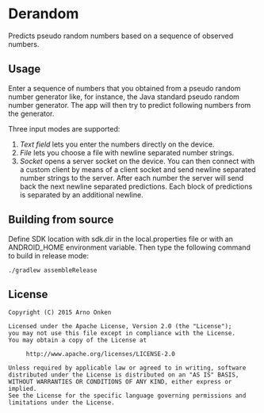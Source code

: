 Derandom
========

Predicts pseudo random numbers based on a sequence of observed numbers.


Usage
-----

Enter a sequence of numbers that you obtained from a pseudo random number
generator like, for instance, the Java standard pseudo random number
generator.  The app will then try to predict following numbers from the
generator.

Three input modes are supported:

1. *Text field* lets you enter the numbers directly on the device.
2. *File* lets you choose a file with newline separated number strings.
3. *Socket* opens a server socket on the device.  You can then connect
with a custom client by means of a client socket and send newline
separated number strings to the server.  After each number the server
will send back the next newline separated predictions.  Each block of
predictions is separated by an additional newline.


Building from source
--------------------

Define SDK location with sdk.dir in the local.properties file or with an
ANDROID_HOME environment variable.  Then type the following command to
build in release mode:
```
./gradlew assembleRelease
```


License
-------

```text
Copyright (C) 2015 Arno Onken

Licensed under the Apache License, Version 2.0 (the "License");
you may not use this file except in compliance with the License.
You may obtain a copy of the License at

     http://www.apache.org/licenses/LICENSE-2.0

Unless required by applicable law or agreed to in writing, software
distributed under the License is distributed on an "AS IS" BASIS,
WITHOUT WARRANTIES OR CONDITIONS OF ANY KIND, either express or implied.
See the License for the specific language governing permissions and
limitations under the License.
```
